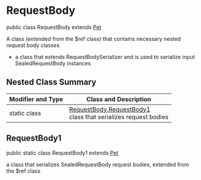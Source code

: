 # RequestBody

public class RequestBody extends [Pet](../../../components/requestbodies/Pet.md)

A class (extended from the $ref class) that contains necessary nested request body classes
- a class that extends RequestBodySerializer and is used to serialize input SealedRequestBody instances

## Nested Class Summary
| Modifier and Type | Class and Description |
| ----------------- | --------------------- |
| static class | [RequestBody.RequestBody1](#requestbody1)<br> class that serializes request bodies |

## RequestBody1
public static class RequestBody1 extends [Pet](../../../components/requestbodies/Pet.md)<br>

a class that serializes SealedRequestBody request bodies, extended from the $ref class

